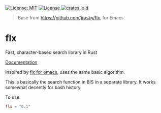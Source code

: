 [![License: MIT](https://img.shields.io/badge/License-MIT-green.svg)](https://opensource.org/licenses/MIT)
[![License](https://img.shields.io/badge/License-Apache%202.0-blue.svg)](https://opensource.org/licenses/Apache-2.0)
[![crates.io.d](https://img.shields.io/crates/d/flxy)](https://crates.io/crates/flxy)

> Base from https://github.com/jrasky/flx, for Emacs

# flx
Fast, character-based search library in Rust

[Documentation](https://docs.rs/flx)

Inspired by [flx for emacs](https://github.com/lewang/flx), uses the same basic algorithm.

This is basically the search function in BIS in a separate library. It works somewhat decently for bash history.

To use:
```toml
flx = "0.1"
```

